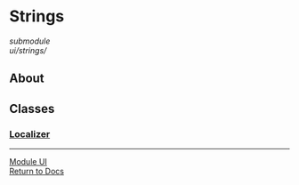 # Strings
*submodule*  
*ui/strings/*

## About

## Classes

### [Localizer](localizer.md)

---

[Module UI](../ui.md)  
[Return to Docs](../../docs.md)